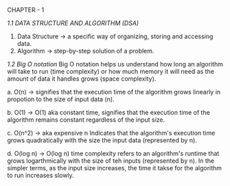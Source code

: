 CHAPTER - 1

_1.1 DATA STRUCTURE AND ALGORITHM (DSA)_

1. Data Structure -> a specific way of organizing, storing and accessing data.
2. Algorithm -> step-by-step solution of a problem.

_1.2 Big O notation_
Big O notation helps us understand how long an algorithm will take to run (time complexity) or how much memory it will need as the amount of data it handles grows (space complexity).

a. O(n) -> signifies that the execution time of the algorithm grows linearly in propotion to the size of input data (n).

b. O(1) -> O(1) aka constant time, signifies that the execution time of the algorithm remains constant regardless of the input size.

c. O(n^2) -> aka expensive n Indicates that the algorithm's execution time grows quadratically with the size the input data (represented by n).

d. O(log n) -> O(log n) time complexity refers to an algorithm's runtime that grows logarthmically with the size of teh inputs (represented by n). In the simpler terms, as the input size increases, the time it takse for the algorithm to run increases slowly.
